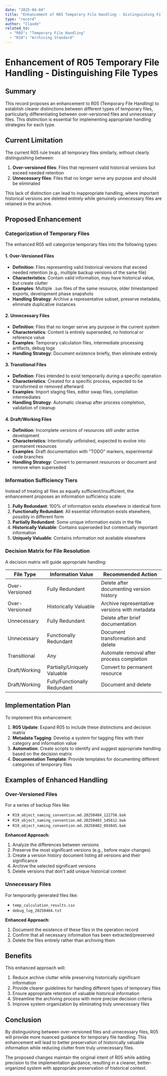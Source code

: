 ```yaml
---
date: "2025-04-04"
title: "Enhancement of R05 Temporary File Handling - Distinguishing File Types"
type: "record"
author: "Claude"
related_to:
  - "R05": "Temporary File Handling"
  - "R28": "Archiving Standard"
---
```


# Enhancement of R05 Temporary File Handling - Distinguishing File Types

## Summary

This record proposes an enhancement to R05 (Temporary File Handling) to establish clearer distinctions between different types of temporary files, particularly differentiating between over-versioned files and unnecessary files. This distinction is essential for implementing appropriate handling strategies for each type.

## Current Limitation

The current R05 rule treats all temporary files similarly, without clearly distinguishing between:

1. **Over-versioned files**: Files that represent valid historical versions but exceed needed retention
2. **Unnecessary files**: Files that no longer serve any purpose and should be eliminated

This lack of distinction can lead to inappropriate handling, where important historical versions are deleted entirely while genuinely unnecessary files are retained in the archive.

## Proposed Enhancement

### Categorization of Temporary Files

The enhanced R05 will categorize temporary files into the following types:

#### 1. Over-Versioned Files
- **Definition**: Files representing valid historical versions that exceed needed retention (e.g., multiple backup versions of the same file)
- **Characteristics**: Contain valid information, may have historical value, but create clutter
- **Examples**: Multiple `.bak` files of the same resource, older timestamped exports, development phase snapshots
- **Handling Strategy**: Archive a representative subset, preserve metadata, eliminate duplicative instances

#### 2. Unnecessary Files
- **Definition**: Files that no longer serve any purpose in the current system
- **Characteristics**: Content is entirely superseded, no historical or reference value
- **Examples**: Temporary calculation files, intermediate processing artifacts, debug logs
- **Handling Strategy**: Document existence briefly, then eliminate entirely

#### 3. Transitional Files
- **Definition**: Files intended to exist temporarily during a specific operation
- **Characteristics**: Created for a specific process, expected to be transformed or removed afterward
- **Examples**: Import staging files, editor swap files, compilation intermediates
- **Handling Strategy**: Automatic cleanup after process completion, validation of cleanup

#### 4. Draft/Working Files
- **Definition**: Incomplete versions of resources still under active development
- **Characteristics**: Intentionally unfinished, expected to evolve into permanent resources
- **Examples**: Draft documentation with "TODO" markers, experimental code branches
- **Handling Strategy**: Convert to permanent resources or document and remove when superseded

### Information Sufficiency Tiers

Instead of treating all files as equally sufficient/insufficient, the enhancement proposes an information sufficiency scale:

1. **Fully Redundant**: 100% of information exists elsewhere in identical form
2. **Functionally Redundant**: All essential information exists elsewhere, possibly in different form
3. **Partially Redundant**: Some unique information exists in the file
4. **Historically Valuable**: Contains superseded but contextually important information
5. **Uniquely Valuable**: Contains information not available elsewhere

### Decision Matrix for File Resolution

A decision matrix will guide appropriate handling:

| File Type | Information Value | Recommended Action |
|-----------|------------------|-------------------|
| Over-Versioned | Fully Redundant | Delete after documenting version history |
| Over-Versioned | Historically Valuable | Archive representative versions with metadata |
| Unnecessary | Fully Redundant | Delete after brief documentation |
| Unnecessary | Functionally Redundant | Document transformation and delete |
| Transitional | Any | Automate removal after process completion |
| Draft/Working | Partially/Uniquely Valuable | Convert to permanent resource |
| Draft/Working | Fully/Functionally Redundant | Document and delete |

## Implementation Plan

To implement this enhancement:

1. **R05 Update**: Expand R05 to include these distinctions and decision matrix
2. **Metadata Tagging**: Develop a system for tagging files with their category and information value
3. **Automation**: Create scripts to identify and suggest appropriate handling based on the decision matrix
4. **Documentation Template**: Provide templates for documenting different categories of temporary files

## Examples of Enhanced Handling

### Over-Versioned Files

For a series of backup files like:
- `R19_object_naming_convention.md.20250404_122756.bak`
- `R19_object_naming_convention.md.20250403_145612.bak`
- `R19_object_naming_convention.md.20250402_093045.bak`

**Enhanced Approach**:
1. Analyze the differences between versions
2. Preserve the most significant versions (e.g., before major changes)
3. Create a version history document listing all versions and their significance
4. Archive the selected significant versions
5. Delete versions that don't add unique historical context

### Unnecessary Files

For temporarily generated files like:
- `temp_calculation_results.csv`
- `debug_log_20250404.txt`

**Enhanced Approach**:
1. Document the existence of these files in the operation record
2. Confirm that all necessary information has been extracted/preserved
3. Delete the files entirely rather than archiving them

## Benefits

This enhanced approach will:
1. Reduce archive clutter while preserving historically significant information
2. Provide clearer guidelines for handling different types of temporary files
3. Ensure appropriate retention of valuable historical information
4. Streamline the archiving process with more precise decision criteria
5. Improve system organization by eliminating truly unnecessary files

## Conclusion

By distinguishing between over-versioned files and unnecessary files, R05 will provide more nuanced guidance for temporary file handling. This enhancement will lead to better preservation of historically valuable information while reducing clutter from truly unnecessary files.

The proposed changes maintain the original intent of R05 while adding precision to the implementation guidance, resulting in a cleaner, better-organized system with appropriate preservation of historical context.